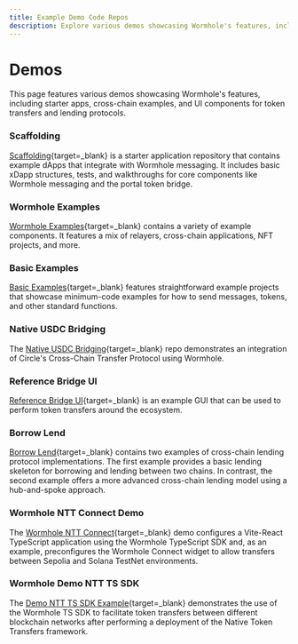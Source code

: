 ```yaml
---
title: Example Demo Code Repos
description: Explore various demos showcasing Wormhole's features, including starter apps, cross-chain examples, and UI components for token transfers and lending protocols.
---
```


# Demos

This page features various demos showcasing Wormhole's features, including starter apps, cross-chain examples, and UI components for token transfers and lending protocols.

### Scaffolding

[Scaffolding](https://github.com/wormhole-foundation/wormhole-scaffolding){target=\_blank} is a starter application repository that contains example dApps that integrate with Wormhole messaging. It includes basic xDapp structures, tests, and walkthroughs for core components like Wormhole messaging and the portal token bridge.

### Wormhole Examples

[Wormhole Examples](https://github.com/wormhole-foundation/wormhole-examples){target=\_blank} contains a variety of example components. It features a mix of relayers, cross-chain applications, NFT projects, and more.

### Basic Examples

[Basic Examples](https://github.com/wormhole-foundation/xdapp-book/tree/main/projects){target=\_blank} features straightforward example projects that showcase minimum-code examples for how to send messages, tokens, and other standard functions.

### Native USDC Bridging

The [Native USDC Bridging](https://github.com/wormhole-foundation/wormhole-circle-integration){target=\_blank} repo demonstrates an integration of Circle's Cross-Chain Transfer Protocol using Wormhole.  

### Reference Bridge UI

[Reference Bridge UI](https://github.com/wormhole-foundation/example-token-bridge-ui){target=\_blank} is an example GUI that can be used to perform token transfers around the ecosystem.

### Borrow Lend

[Borrow Lend](https://github.com/wormhole-foundation/example-wormhole-lending){target=\_blank} contains two examples of cross-chain lending protocol implementations. The first example provides a basic lending skeleton for borrowing and lending between two chains. In contrast, the second example offers a more advanced cross-chain lending model using a hub-and-spoke approach.

### Wormhole NTT Connect Demo

The [Wormhole NTT Connect](https://github.com/wormhole-foundation/demo-ntt-connect){target=\_blank} demo configures a Vite-React TypeScript application using the Wormhole TypeScript SDK and, as an example, preconfigures the Wormhole Connect widget to allow transfers between Sepolia and Solana TestNet environments.

### Wormhole Demo NTT TS SDK

The [Demo NTT TS SDK Example](https://github.com/wormhole-foundation/demo-ntt-ts-sdk){target=\_blank} demonstrates the use of the Wormhole TS SDK to facilitate token transfers between different blockchain networks after performing a deployment of the Native Token Transfers framework.
